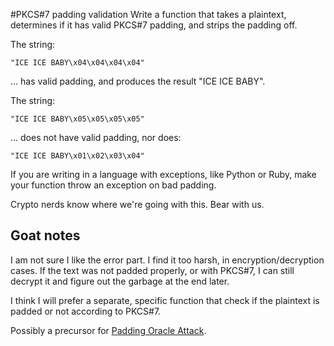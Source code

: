 #PKCS#7 padding validation
Write a function that takes a plaintext, determines if it has valid PKCS#7 padding, and strips the padding off.

The string:

```
"ICE ICE BABY\x04\x04\x04\x04"
```
... has valid padding, and produces the result "ICE ICE BABY".

The string:
```
"ICE ICE BABY\x05\x05\x05\x05"
```
... does not have valid padding, nor does:

```
"ICE ICE BABY\x01\x02\x03\x04"
```
If you are writing in a language with exceptions, like Python or Ruby, make your function throw an exception on bad padding.

Crypto nerds know where we're going with this. Bear with us.

## Goat notes
I am not sure I like the error part. I find it too harsh, in encryption/decryption cases. If the text was not padded properly, or with PKCS#7, I can still decrypt it and figure out the garbage at the end later.

I think I will prefer a separate, specific function that check if the plaintext is padded or not according to PKCS#7.

Possibly a precursor for [Padding Oracle Attack](https://en.wikipedia.org/wiki/Padding_oracle_attack#Padding_oracle_attack_on_CBC_encryption).
